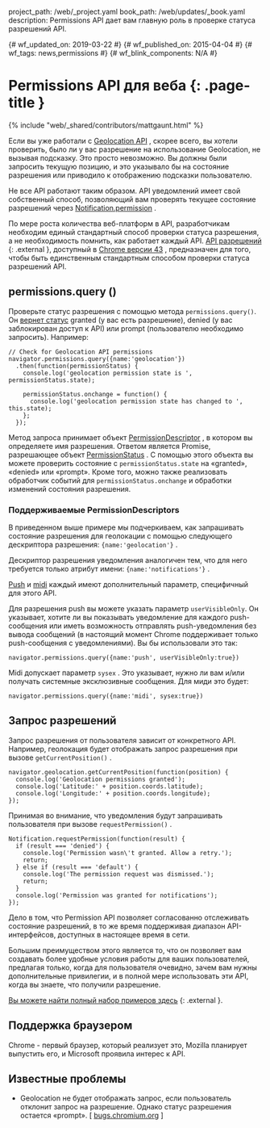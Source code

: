 project_path: /web/_project.yaml
book_path: /web/updates/_book.yaml
description: Permissions API дает вам главную роль в проверке статуса разрешений API.

{# wf_updated_on: 2019-03-22 #} {# wf_published_on: 2015-04-04 #} {# wf_tags:
news,permissions #} {# wf_blink_components: N/A #}

# Permissions API для веба {: .page-title }

{% include "web/_shared/contributors/mattgaunt.html" %}

Если вы уже работали с [Geolocation
API](https://developer.mozilla.org/en-US/docs/Web/API/Geolocation/Using_geolocation)
, скорее всего, вы хотели проверить, было ли у вас разрешение на использование
Geolocation, не вызывая подсказку. Это просто невозможно. Вы должны были
запросить текущую позицию, и это указывало бы на состояние разрешения или
приводило к отображению подсказки пользователю.

Не все API работают таким образом. API уведомлений имеет свой собственный
способ, позволяющий вам проверять текущее состояние разрешений через
[Notification.permission](https://notifications.spec.whatwg.org/#permission) .

По мере роста количества веб-платформ в API, разработчикам необходим единый
стандартный способ проверки статуса разрешения, а не необходимость помнить, как
работает каждый API. [API разрешений](https://w3c.github.io/permissions/) {:
.external }, доступный в [Chrome версии
43](https://www.chromestatus.com/feature/6376494003650560) , предназначен для
того, чтобы быть единственным стандартным способом проверки статуса разрешений
API.

## permissions.query ()

Проверьте статус разрешения с помощью метода `permissions.query()`. Он [вернет
статус](https://w3c.github.io/permissions/#h-status-of-a-permission) granted (у
вас есть разрешение), denied (у вас заблокирован доступ к API) или prompt
(пользователю необходимо запросить). Например:

```
// Check for Geolocation API permissions
navigator.permissions.query({name:'geolocation'})
  .then(function(permissionStatus) {
    console.log('geolocation permission state is ', permissionStatus.state);

    permissionStatus.onchange = function() {
      console.log('geolocation permission state has changed to ', this.state);
    };
  });
```

Метод запроса принимает объект
[PermissionDescriptor](https://w3c.github.io/permissions/#h-permission-descriptor)
, в котором вы определяете имя разрешения. Ответом является Promise, разрешающее
объект
[PermissionStatus](https://w3c.github.io/permissions/#idl-def-PermissionStatus)
. С помощью этого объекта вы можете проверить состояние с
`permissionStatus.state` на «granted», «denied» или «prompt». Кроме того, можно
также реализовать обработчик событий для `permissionStatus.onchange` и обработки
изменений состояния разрешения.

### Поддерживаемые PermissionDescriptors

В приведенном выше примере мы подчеркиваем, как запрашивать состояние разрешения
для геолокации с помощью следующего дескриптора разрешения:
`{name:'geolocation'}` .

Дескриптор разрешения уведомления аналогичен тем, что для него требуется только
атрибут имени: `{name:'notifications'}` .

[Push](https://w3c.github.io/permissions/#h-push) и
[midi](https://w3c.github.io/permissions/#h-midi) каждый имеют дополнительный
параметр, специфичный для этого API.

Для разрешения push вы можете указать параметр `userVisibleOnly`. Он указывает,
хотите ли вы показывать уведомление для каждого push-сообщения или иметь
возможность отправлять push-уведомления без вывода сообщений (в настоящий момент
Chrome поддерживает только push-сообщения с уведомлениями). Вы бы использовали
это так:

```
navigator.permissions.query({name:'push', userVisibleOnly:true})
```

Midi допускает параметр `sysex` . Это указывает, нужно ли вам и/или получать
системные эксклюзивные сообщения. Для миди это будет:

```
navigator.permissions.query({name:'midi', sysex:true})
```

## Запрос разрешений

Запрос разрешения от пользователя зависит от конкретного API. Например,
геолокация будет отображать запрос разрешения при вызове `getCurrentPosition()`
.

```
navigator.geolocation.getCurrentPosition(function(position) {
  console.log('Geolocation permissions granted');
  console.log('Latitude:' + position.coords.latitude);
  console.log('Longitude:' + position.coords.longitude);
});
```

Принимая во внимание, что уведомления будут запрашивать пользователя при вызове
`requestPermission()` .

```
Notification.requestPermission(function(result) {
  if (result === 'denied') {
    console.log('Permission wasn\'t granted. Allow a retry.');
    return;
  } else if (result === 'default') {
    console.log('The permission request was dismissed.');
    return;
  }
  console.log('Permission was granted for notifications');
});
```

Дело в том, что Permission API позволяет согласованно отслеживать состояние
разрешений, в то же время поддерживая диапазон API-интерфейсов, доступных в
настоящее время в сети.

Большим преимуществом этого является то, что он позволяет вам создавать более
удобные условия работы для ваших пользователей, предлагая только, когда для
пользователя очевидно, зачем вам нужны дополнительные привилегии, и в полной
мере использовать эти API, когда вы знаете, что получили разрешение.

[Вы можете найти полный набор примеров
здесь](https://googlechrome.github.io/samples/permissions/) {: .external }.

## Поддержка браузером

Chrome - первый браузер, который реализует это, Mozilla планирует выпустить его,
и Microsoft проявила интерес к API.

## Известные проблемы

- Geolocation не будет отображать запрос, если пользователь отклонит запрос на
разрешение. Однако статус разрешения остается «prompt». [
[bugs.chromium.org](https://bugs.chromium.org/p/chromium/issues/detail?id=476509)
]
